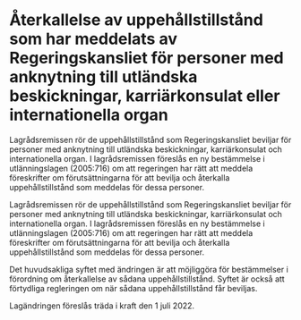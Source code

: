 # Återkallelse av uppehållstillstånd som har meddelats av Regeringskansliet för personer med anknytning till utländska beskickningar, karriärkonsulat eller internationella organ

Lagrådsremissen rör de uppehållstillstånd som Regeringskansliet beviljar för personer med anknytning till utländska beskickningar, karriärkonsulat och internationella organ. I lagrådsremissen föreslås en ny bestämmelse i utlänningslagen (2005:716) om att regeringen har rätt att meddela föreskrifter om förutsättningarna för att bevilja och återkalla uppehållstillstånd som meddelas för dessa personer.

Lagrådsremissen rör de uppehållstillstånd som Regeringskansliet beviljar för personer med anknytning till utländska beskickningar, karriärkonsulat och internationella organ. I lagrådsremissen föreslås en ny bestämmelse i utlänningslagen (2005:716) om att regeringen har rätt att meddela föreskrifter om förutsättningarna för att bevilja och återkalla uppehållstillstånd som meddelas för dessa personer.

Det huvudsakliga syftet med ändringen är att möjliggöra för bestämmelser i förordning om återkallelse av sådana uppehållstillstånd. Syftet är också att förtydliga regleringen om när sådana uppehållstillstånd får beviljas.

Lagändringen föreslås träda i kraft den 1 juli 2022.
